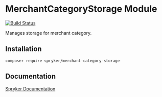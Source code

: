 # MerchantCategoryStorage Module
[![Build Status](https://travis-ci.org/spryker/merchant-category-storage.svg)](https://travis-ci.org/spryker/merchant-category-storage)

Manages storage for merchant category.

## Installation

```
composer require spryker/merchant-category-storage
```

## Documentation

[Spryker Documentation](https://documentation.spryker.com/module_guide/overview.htm)
